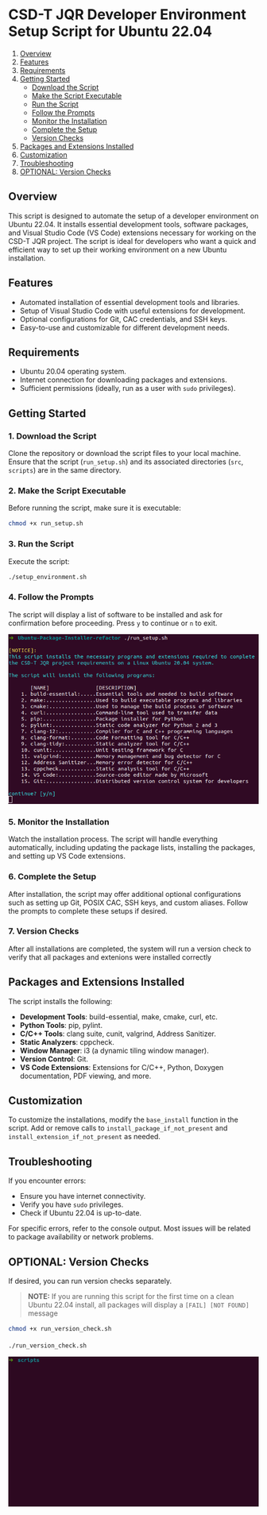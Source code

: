 # CSD-T JQR Developer Environment Setup Script for Ubuntu 22.04

1. [Overview](#overview)
2. [Features](#features)
3. [Requirements](#requirements)
4. [Getting Started](#getting-started)
   - [Download the Script](#1-download-the-script)
   - [Make the Script Executable](#2-make-the-script-executable)
   - [Run the Script](#3-run-the-script)
   - [Follow the Prompts](#4-follow-the-prompts)
   - [Monitor the Installation](#5-monitor-the-installation)
   - [Complete the Setup](#6-complete-the-setup)
   - [Version Checks](#7-version-checks)
5. [Packages and Extensions Installed](#packages-and-extensions-installed)
6. [Customization](#customization)
7. [Troubleshooting](#troubleshooting)
8. [OPTIONAL: Version Checks](#optional-version-checks)

## Overview

This script is designed to automate the setup of a developer environment on Ubuntu 22.04. It installs essential development tools, software packages, and Visual Studio Code (VS Code) extensions necessary for working on the CSD-T JQR project. The script is ideal for developers who want a quick and efficient way to set up their working environment on a new Ubuntu installation.

## Features

- Automated installation of essential development tools and libraries.
- Setup of Visual Studio Code with useful extensions for development.
- Optional configurations for Git, CAC credentials, and SSH keys.
- Easy-to-use and customizable for different development needs.

## Requirements

- Ubuntu 20.04 operating system.
- Internet connection for downloading packages and extensions.
- Sufficient permissions (ideally, run as a user with `sudo` privileges).

## Getting Started

### 1. Download the Script

Clone the repository or download the script files to your local machine. Ensure that the script (`run_setup.sh`) and its associated directories (`src`, `scripts`) are in the same directory.

### 2. Make the Script Executable

Before running the script, make sure it is executable:

```bash
chmod +x run_setup.sh
```

### 3. Run the Script

Execute the script:

```bash
./setup_environment.sh
```

### 4. Follow the Prompts

The script will display a list of software to be installed and ask for confirmation before proceeding. Press `y` to continue or `n` to exit.

![intro](/images/intro.png)

### 5. Monitor the Installation

Watch the installation process. The script will handle everything automatically, including updating the package lists, installing the packages, and setting up VS Code extensions.

### 6. Complete the Setup

After installation, the script may offer additional optional configurations such as setting up Git, POSIX CAC, SSH keys, and custom aliases. Follow the prompts to complete these setups if desired.

### 7. Version Checks

After all installations are completed, the system will run a version check to verify that all packages and extenions were installed correctly


## Packages and Extensions Installed

The script installs the following:

- **Development Tools**: build-essential, make, cmake, curl, etc.
- **Python Tools**: pip, pylint.
- **C/C++ Tools**: clang suite, cunit, valgrind, Address Sanitizer.
- **Static Analyzers**: cppcheck.
- **Window Manager**: i3 (a dynamic tiling window manager).
- **Version Control**: Git.
- **VS Code Extensions**: Extensions for C/C++, Python, Doxygen documentation, PDF viewing, and more.

## Customization

To customize the installations, modify the `base_install` function in the script. Add or remove calls to `install_package_if_not_present` and `install_extension_if_not_present` as needed.

## Troubleshooting

If you encounter errors:

- Ensure you have internet connectivity.
- Verify you have `sudo` privileges.
- Check if Ubuntu 22.04 is up-to-date.

For specific errors, refer to the console output. Most issues will be related to package availability or network problems.

## OPTIONAL: Version Checks
If desired, you can run version checks separately.
> **NOTE:** If you are running this script for the first time on a clean Ubuntu 22.04 install, all packages will display a `[FAIL] [NOT FOUND]` message

```bash
chmod +x run_version_check.sh

./run_version_check.sh
```

![version_checks](/images/version_checks.gif)